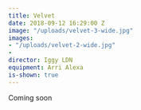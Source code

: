 ```yaml
---
title: Velvet
date: 2018-09-12 16:29:00 Z
image: "/uploads/velvet-3-wide.jpg"
images:
- "/uploads/velvet-2-wide.jpg"
- 
director: Iggy LDN
equipment: Arri Alexa
is-shown: true
---
```


Coming soon